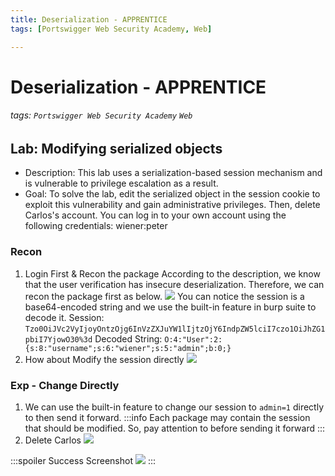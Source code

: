 ```yaml
---
title: Deserialization - APPRENTICE
tags: [Portswigger Web Security Academy, Web]

---
```


# Deserialization - APPRENTICE
###### tags: `Portswigger Web Security Academy` `Web`

## Lab: Modifying serialized objects
* Description: This lab uses a serialization-based session mechanism and is vulnerable to privilege escalation as a result.
* Goal: To solve the lab, edit the serialized object in the session cookie to exploit this vulnerability and gain administrative privileges. Then, delete Carlos's account.
You can log in to your own account using the following credentials: wiener:peter

### Recon
1. Login First & Recon the package
According to the description, we know that the user verification has insecure deserialization. Therefore, we can recon the package first as below.
![](https://i.imgur.com/zuKHXRF.png)
You can notice the session is a base64-encoded string and we use the built-in feature in burp suite to decode it.
Session: `Tzo0OiJVc2VyIjoyOntzOjg6InVzZXJuYW1lIjtzOjY6IndpZW5lciI7czo1OiJhZG1pbiI7YjowO30%3d`
Decoded String: `O:4:"User":2:{s:8:"username";s:6:"wiener";s:5:"admin";b:0;}`
2. How about Modify the session directly
![](https://i.imgur.com/Ent5yuu.png)


### Exp - Change Directly
1. We can use the built-in feature to change our session to `admin=1` directly to then send it forward.
    :::info
    Each package may contain the session that should be modified. So, pay attention to before sending it forward
    :::
2. Delete Carlos
![](https://i.imgur.com/9KGxgZD.png)

:::spoiler Success Screenshot
![](https://i.imgur.com/eQEfiaw.png)
:::